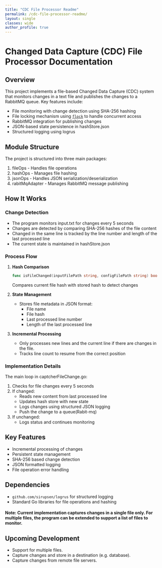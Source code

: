 ```yaml
---
title: "CDC File Processor Readme"
permalink: /cdc-file-processor-readme/
layout: single
classes: wide
author_profile: true
---
```


# Changed Data Capture (CDC) File Processor Documentation

## Overview
This project implements a file-based Changed Data Capture (CDC) system that monitors changes in a text file and publishes the changes to a RabbitMQ queue. Key features include:

- File monitoring with change detection using SHA-256 hashing
- File locking mechanism using [`flock`](go.mod) to handle concurrent access
- RabbitMQ integration for publishing changes
- JSON-based state persistence in hashStore.json
- Structured logging using logrus

## Module Structure
The project is structured into three main packages:

1. fileOps - Handles file operations
2. hashOps - Manages file hashing
3. jsonOps - Handles JSON serialization/deserialization
4. rabitMqAdapter - Manages RabbitMQ message publishing

## How It Works

### Change Detection
- The program monitors input.txt for changes every 5 seconds
- Changes are detected by comparing SHA-256 hashes of the file content
- Changed in the same line is tracked by the line number and length of the last processed line
- The current state is maintained in hashStore.json
  
### Process Flow
1. **Hash Comparison**
   ```go
   func isFileChanged(inputFilePath string, configFilePath string) bool
   ```
   Compares current file hash with stored hash to detect changes

2. **State Management**
   - Stores file metadata in JSON format:
     - File name
     - File hash
     - Last processed line number
     - Length of the last processed line

3. **Incremental Processing**
   - Only processes new lines and the current line if there are changes in the file.
   - Tracks line count to resume from the correct position

### Implementation Details

The main loop in captcherFileChange.go:

1. Checks for file changes every 5 seconds
2. If changed:
   - Reads new content from last processed line
   - Updates hash store with new state
   - Logs changes using structured JSON logging
   - Push the change to a queue(Rabit-mq)
3. If unchanged:
   - Logs status and continues monitoring

## Key Features
- Incremental processing of changes
- Persistent state management
- SHA-256 based change detection
- JSON formatted logging
- File operation error handling

## Dependencies
- `github.com/sirupsen/logrus` for structured logging
- Standard Go libraries for file operations and hashing

#### Note: Current implementation captures changes in a single file only. For multiple files, the program can be extended to support a list of files to monitor.

## Upcoming Development

- Support for multiple files.
- Capture changes and store in a destination (e.g. database).
- Capture changes from remote file servers.